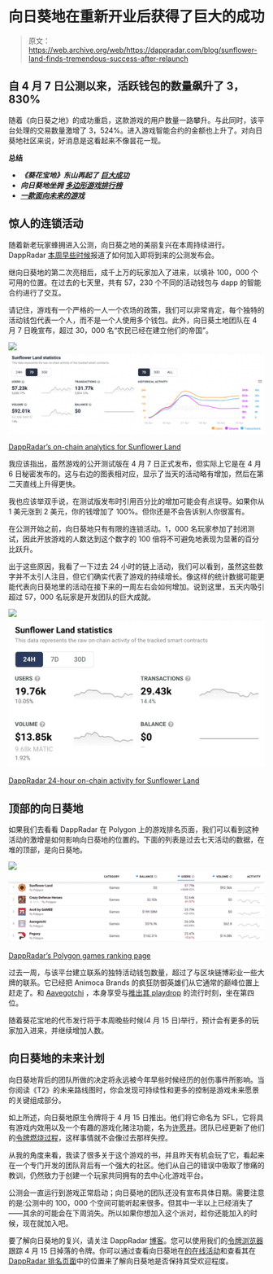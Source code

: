 # 向日葵地在重新开业后获得了巨大的成功

> 原文：<https://web.archive.org/web/https://dappradar.com/blog/sunflower-land-finds-tremendous-success-after-relaunch>

## 自 4 月 7 日公测以来，活跃钱包的数量飙升了 3，830%

随着《向日葵之地》的成功重启，这款游戏的用户数量一路攀升。与此同时，该平台处理的交易数量激增了 3，524%。进入游戏智能合约的金额也上升了。对向日葵地社区来说，好消息是这看起来不像昙花一现。

**总结**

*   ***《葵花宝地》东山再起了*** [***巨大成功***](https://web.archive.org/web/20221011001948/https://dappradar.com/blog/10-blockchain-games-to-play-and-earn-in-april-2022)
*   ***向日葵地坐拥*** [***多边形游戏排行榜***](https://web.archive.org/web/20221011001948/https://dappradar.com/rankings/protocol/polygon/category/games)
*   ***[一款面向未来的游戏](https://web.archive.org/web/20221011001948/http://future-plans/)***

## 惊人的连锁活动

随着新老玩家蜂拥进入公测，向日葵之地的美丽复兴在本周持续进行。DappRadar [本周早些时候](https://web.archive.org/web/20221011001948/https://dappradar.com/blog/how-to-join-sunflower-land-open-beta)报道了如何加入即将到来的公测发布会。

继向日葵地的第二次亮相后，成千上万的玩家加入了进来，以填补 100，000 个可用的位置。在过去的七天里，共有 57，230 个不同的活动钱包与 dapp 的智能合约进行了交互。

请记住，游戏有一个严格的一人一个农场的政策，我们可以非常肯定，每个独特的活动钱包代表一个人，而不是一个人使用多个钱包。此外，向日葵土地团队在 4 月 7 日晚宣布，超过 30，000 名“农民已经在建立他们的帝国”。

![](img/349954814f91258c6e57d7157aba10bd.png)![](img/c28eba74716fbf94d7877b9e88f91258.png)

[DappRadar’s on-chain analytics for Sunflower Land](https://web.archive.org/web/20221011001948/https://dappradar.com/polygon/games/sunflower-land)

我应该指出，虽然游戏的公开测试版在 4 月 7 日正式发布，但实际上它是在 4 月 6 日秘密发布的。这与右边的图表相对应，显示了当天的活动略有增加，然后在第二天直线上升得更快。

我也应该举双手说，在测试版发布时引用百分比的增加可能会有点误导。如果你从 1 美元涨到 2 美元，你的钱增加了 100%。但你还是不会告诉别人你很富有。

在公测开始之前，向日葵地只有有限的连锁活动。1，000 名玩家参加了封闭测试，因此开放游戏的人数达到这个数字的 100 倍将不可避免地表现为显著的百分比跃升。

出于这些原因，我看了一下过去 24 小时的链上活动，我们可以看到，虽然这些数字并不太引人注目，但它们确实代表了游戏的持续增长。像这样的统计数据可能更能代表向日葵地里的活动在接下来的一周左右会如何增加。说到这里，五天内吸引超过 57，000 名玩家是开发团队的巨大成就。

![](img/ed669888499d39a65da80bad43cd0b86.png)![](img/cef1c1941278f6c4d7fde3e20216b3f1.png)

[DappRadar 24-hour on-chain activity for Sunflower Land](https://web.archive.org/web/20221011001948/https://dappradar.com/polygon/games/sunflower-land)

## 顶部的向日葵地

如果我们去看看 DappRadar 在 Polygon 上的游戏排名页面，我们可以看到这种活动的激增是如何影响向日葵地的位置的。下面的列表是过去七天活动的数据，在堆的顶部，是向日葵地。

![](img/73c95c80863989db996a9e598a052472.png)![](img/5bc71f3e8a15c862e76129f94fef85be.png)

[DappRadar’s Polygon games ranking page](https://web.archive.org/web/20221011001948/https://dappradar.com/rankings/protocol/polygon/category/games)

过去一周，与该平台建立联系的独特活动钱包数量，超过了与区块链博彩业一些大牌的联系。它已经把 Animoca Brands 的疯狂防御英雄们从它通常的巅峰位置上赶走了。和 [Aavegotchi](https://web.archive.org/web/20221011001948/https://dappradar.com/polygon/games/aavegotchi) ，本身享受与[推出其 playdrop](https://web.archive.org/web/20221011001948/https://dappradar.com/blog/aavegotchi-rewards-real-fans-by-replacing-airdrops-with-playdrops) 的流行时刻，坐在第四位。

随着葵花宝地的代币发行将于本周晚些时候(4 月 15 日)举行，预计会有更多的玩家加入进来，并继续增加人数。

## 向日葵地的未来计划

向日葵地背后的团队所做的决定将永远被今年早些时候经历的创伤事件所影响。当你阅读《T2》的未来路线图时，你会发现可持续性和更多的控制是游戏未来愿景的关键组成部分。

如上所述，向日葵地原生令牌将于 4 月 15 日推出。他们将它命名为 SFL，它将具有游戏内效用以及一个有趣的游戏化赌注功能，名为[许愿井](https://web.archive.org/web/20221011001948/https://docs.sunflower-land.com/fundamentals/wishing-well)。团队已经更新了他们的[令牌燃烧过程](https://web.archive.org/web/20221011001948/https://docs.sunflower-land.com/fundamentals/tokenomics)，这样事情就不会像过去那样失控。

从我的角度来看，我读了很多关于这个游戏的书，并且昨天有机会玩了它，看起来在一个专门开发的团队背后有一个强大的社区。他们从自己的错误中吸取了惨痛的教训，仍然致力于创建一个玩家共同拥有的去中心化游戏平台。

公测会一直运行到游戏正常启动；向日葵地的团队还没有宣布具体日期。需要注意的是:公测中的 100，000 个空间可能听起来很多。但其中一半以上已经消失了——其余的可能会在下周消失。所以如果你想加入这个派对，趁你还能加入的时候，现在就加入吧。

要了解向日葵地的复兴，请关注 DappRadar [博客](https://web.archive.org/web/20221011001948/https://dappradar.com/blog/)。您可以使用我们的[令牌浏览器](https://web.archive.org/web/20221011001948/https://dappradar.com/hub/tokens/ethereum/all/1)跟踪 4 月 15 日掉落的令牌。你可以通过查看向日葵地在[的在线活动](https://web.archive.org/web/20221011001948/https://dappradar.com/polygon/games/sunflower-land)和查看其在 [DappRadar 排名页面](https://web.archive.org/web/20221011001948/https://dappradar.com/rankings/protocol/polygon/category/games)中的位置来了解向日葵地是否保持其受欢迎程度。